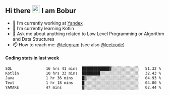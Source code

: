 ## Hi there <img src="https://media.giphy.com/media/hvRJCLFzcasrR4ia7z/giphy.gif" width="25px" height="25px"> I am Bobur

- 💼 I’m currently working at [Yandex](https://yandex.ru/)
- 🌱 I’m currently learning Kotlin
- 💬 Ask me about anything related to Low Level Programming or Algorithm and Data Structures
- 📫 How to reach me: [@telegram](https://t.me/octoant) (see also [@leetcode](https://leetcode.com/octoant/))    

#### Coding stats in last week

<!--START_SECTION:waka-->

```txt
SQL               16 hrs 41 mins  ████████████▓░░░░░░░░░░░░   51.32 %
Kotlin            10 hrs 33 mins  ████████░░░░░░░░░░░░░░░░░   32.43 %
Java              1 hr 36 mins    █▒░░░░░░░░░░░░░░░░░░░░░░░   04.93 %
Text              1 hr 18 mins    █░░░░░░░░░░░░░░░░░░░░░░░░   04.00 %
YAMAKE            47 mins         ▓░░░░░░░░░░░░░░░░░░░░░░░░   02.44 %
```

<!--END_SECTION:waka-->
